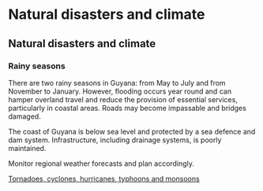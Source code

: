 # Natural disasters and climate

## Natural disasters and climate

### Rainy seasons

There are two rainy seasons in Guyana: from May to July and from November to January. However, flooding occurs year round and can hamper overland travel and reduce the provision of essential services, particularly in coastal areas. Roads may become impassable and bridges damaged.

The coast of Guyana is below sea level and protected by a sea defence and dam system. Infrastructure, including drainage systems, is poorly maintained.

Monitor regional weather forecasts and plan accordingly.

[Tornadoes, cyclones, hurricanes, typhoons and monsoons](https://travel.gc.ca/travelling/health-safety/hurricanes-typhoons-cyclones-monsoons)